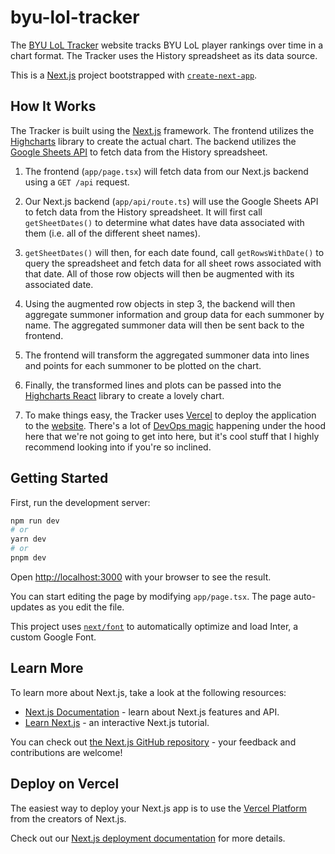 # byu-lol-tracker

The [BYU LoL Tracker](https://byu-lol-tracker.vercel.app/) website tracks BYU LoL player rankings over time in a chart format. The Tracker uses the History spreadsheet as its data source.

This is a [Next.js](https://nextjs.org/) project bootstrapped with [`create-next-app`](https://github.com/vercel/next.js/tree/canary/packages/create-next-app).

## How It Works

The Tracker is built using the [Next.js](https://nextjs.org/) framework. The frontend utilizes the [Highcharts](https://www.highcharts.com/) library to create the actual chart. The backend utilizes the [Google Sheets API](https://developers.google.com/sheets/api/guides/concepts) to fetch data from the History spreadsheet.

1. The frontend (`app/page.tsx`) will fetch data from our Next.js backend using a `GET /api` request.

2. Our Next.js backend (`app/api/route.ts`) will use the Google Sheets API to fetch data from the History spreadsheet. It will first call `getSheetDates()` to determine what dates have data associated with them (i.e. all of the different sheet names).

3. `getSheetDates()` will then, for each date found, call `getRowsWithDate()` to query the spreadsheet and fetch data for all sheet rows associated with that date. All of those row objects will then be augmented with its associated date.

4. Using the augmented row objects in step 3, the backend will then aggregate summoner information and group data for each summoner by name. The aggregated summoner data will then be sent back to the frontend.

5. The frontend will transform the aggregated summoner data into lines and points for each summoner to be plotted on the chart.

6. Finally, the transformed lines and plots can be passed into the [Highcharts React](https://github.com/highcharts/highcharts-react) library to create a lovely chart.

7. To make things easy, the Tracker uses [Vercel](https://vercel.com/) to deploy the application to the [website](https://byu-lol-tracker.vercel.app/). There's a lot of [DevOps magic](https://vercel.com/blog/what-is-vercel) happening under the hood here that we're not going to get into here, but it's cool stuff that I highly recommend looking into if you're so inclined.

## Getting Started

First, run the development server:

```bash
npm run dev
# or
yarn dev
# or
pnpm dev
```

Open [http://localhost:3000](http://localhost:3000) with your browser to see the result.

You can start editing the page by modifying `app/page.tsx`. The page auto-updates as you edit the file.

This project uses [`next/font`](https://nextjs.org/docs/basic-features/font-optimization) to automatically optimize and load Inter, a custom Google Font.

## Learn More

To learn more about Next.js, take a look at the following resources:

- [Next.js Documentation](https://nextjs.org/docs) - learn about Next.js features and API.
- [Learn Next.js](https://nextjs.org/learn) - an interactive Next.js tutorial.

You can check out [the Next.js GitHub repository](https://github.com/vercel/next.js/) - your feedback and contributions are welcome!

## Deploy on Vercel

The easiest way to deploy your Next.js app is to use the [Vercel Platform](https://vercel.com/new?utm_medium=default-template&filter=next.js&utm_source=create-next-app&utm_campaign=create-next-app-readme) from the creators of Next.js.

Check out our [Next.js deployment documentation](https://nextjs.org/docs/deployment) for more details.
